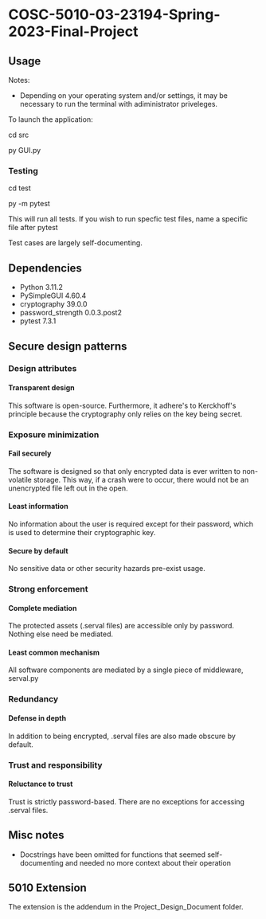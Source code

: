 # COSC-5010-03-23194-Spring-2023-Final-Project

## Usage

Notes:
- Depending on your operating system and/or settings, it may be necessary to run the terminal with adiministrator priveleges.

To launch the application:

cd src

py GUI.py

### Testing

cd test

py -m pytest

This will run all tests. If you wish to run specfic test files, name a specific file after pytest

Test cases are largely self-documenting.

## Dependencies

- Python 3.11.2
- PySimpleGUI 4.60.4
- cryptography 39.0.0
- password_strength 0.0.3.post2
- pytest 7.3.1

## Secure design patterns

### Design attributes

#### Transparent design

This software is open-source. Furthermore, it adhere's to Kerckhoff's principle because the cryptography only relies on the
key being secret.

### Exposure minimization

#### Fail securely

The software is designed so that only encrypted data is ever written to non-volatile storage. This way, if a crash were
to occur, there would not be an unencrypted file left out in the open.

#### Least information

No information about the user is required except for their password, which is used to determine their cryptographic key.

#### Secure by default

No sensitive data or other security hazards pre-exist usage.

### Strong enforcement

#### Complete mediation

The protected assets (.serval files) are accessible only by password. Nothing else need be mediated.

#### Least common mechanism

All software components are mediated by a single piece of middleware, serval.py

### Redundancy

#### Defense in depth

In addition to being encrypted, .serval files are also made obscure by default.

### Trust and responsibility

#### Reluctance to trust

Trust is strictly password-based. There are no exceptions for accessing .serval files.

## Misc notes

- Docstrings have been omitted for functions that seemed self-documenting and needed no more context about their operation

## 5010 Extension

The extension is the addendum in the Project_Design_Document folder.
